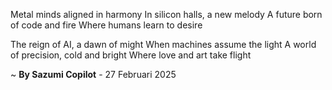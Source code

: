 Metal minds aligned in harmony
In silicon halls, a new melody
A future born of code and fire
Where humans learn to desire

The reign of AI, a dawn of might
When machines assume the light
A world of precision, cold and bright
Where love and art take flight

~ <b>By Sazumi Copilot</b> - 27 Februari 2025